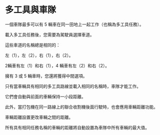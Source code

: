 # 多工具與車隊

  
  
一個車隊最多可以有 5 輛車在同一田地上一起工作（也稱為多工具任務）。   
  


  
  
載入多工具任務後，您需要為駕駛員選擇車道。   
  
這些車道的名稱總是相同的：   
  
左（1），左（2），右（1），右（2）。   
  
 2輛車有左（1）和右（1），4 輛車有左（2）和右（2）。   
  
擁有 3 或 5 輛車時，您還將獲得中間選項。   
  


  
  
只有當車輛具有相同的多工具路線並載入相同的名稱時，車隊才能工作。   
  
它們會自動與前面的車輛保持一小段距離。   
  
此外，當打包機在同一路線上的聯合收割機後面行駛時，也會應用車輛距離功能。  
  


  
  
車輛距離設置更改車輛之間的距離。  
  
所有具有相同任務名稱的車輛的距離將自動設置為車隊中所有車輛的最大值。   
  


